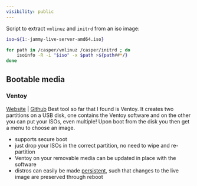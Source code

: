 ```yaml
---
visibility: public
---
```

Script to extract `vmlinuz` and `initrd` from an iso image:
```bash
iso=${1:-jammy-live-server-amd64.iso}

for path in /casper/vmlinuz /casper/initrd ; do
    isoinfo -R -i "$iso" -x $path >${path##*/}
done
```

## Bootable media

### Ventoy
[Website](https://www.ventoy.net/en/index.html) | [Github](https://github.com/ventoy/Ventoy)
Best tool so far that I found is Ventoy. It creates two partitions on a USB disk, one contains the Ventoy software and on the other you can put your ISOs, even multiple! Upon boot from the disk you then get a menu to choose an image.
- supports secure boot
- just drop your ISOs in the correct partition, no need to wipe and re-partition
- Ventoy on your removable media can be updated in place with the software
- distros can easily be made [persistent](https://www.ventoy.net/en/plugin_persistence.html), such that changes to the live image are preserved through reboot
